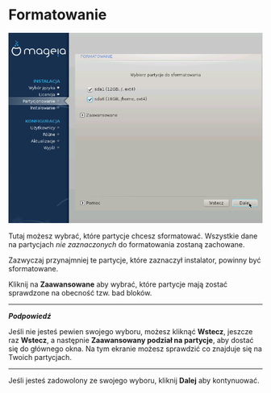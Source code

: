 # Formatowanie

![](./images/dx2-formatPartitions.png)

Tutaj możesz wybrać, które partycje chcesz sformatować. Wszystkie dane na partycjach *nie zaznaczonych* do formatowania zostaną zachowane.

Zazwyczaj przynajmniej te partycje, które zaznaczył instalator, powinny być sformatowane.

Kliknij na **Zaawansowane** aby wybrać, które partycje mają zostać sprawdzone na obecność tzw. bad bloków.

---

***Podpowiedź***

Jeśli nie jesteś pewien swojego wyboru, możesz kliknąć **Wstecz**, jeszcze raz **Wstecz**, a następnie **Zaawansowany podział na partycje**, aby dostać się do głównego okna. Na tym ekranie możesz sprawdzić co znajduje się na Twoich partycjach.

---

Jeśli jesteś zadowolony ze swojego wyboru, kliknij **Dalej** aby kontynuować.
